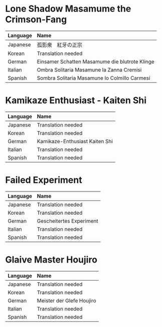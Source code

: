 ﻿# Lone Shadow Masamume the Crimson-Fang

| Language | Name |
| :------- | :---------- |
| Japanese | 孤影衆　紅牙の正宗 |
| Korean | Translation needed |
| German | Einsamer Schatten Masamume die blutrote Klinge |
| Italian | Ombra Solitaria Masamune la Zanna Cremisi |
| Spanish | Sombra Solitaria Masamune lo Colmillo Carmesí |

# Kamikaze Enthusiast - Kaiten Shi

| Language | Name |
| :------- | :---------- |
| Japanese | Translation needed |
| Korean | Translation needed |
| German | Kamikaze-Enthusiast Kaiten Shi |
| Italian | Translation needed |
| Spanish | Translation needed |

# Failed Experiment

| Language | Name |
| :------- | :---------- |
| Japanese | Translation needed |
| Korean | Translation needed |
| German | Gescheitertes Experiment |
| Italian | Translation needed |
| Spanish | Translation needed |

# Glaive Master Houjiro

| Language | Name |
| :------- | :---------- |
| Japanese | Translation needed |
| Korean | Translation needed |
| German | Meister der Glefe Houjiro |
| Italian | Translation needed |
| Spanish | Translation needed |